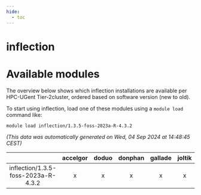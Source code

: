 ```yaml
---
hide:
  - toc
---
```


inflection
==========

# Available modules


The overview below shows which inflection installations are available per HPC-UGent Tier-2cluster, ordered based on software version (new to old).

To start using inflection, load one of these modules using a `module load` command like:

```shell
module load inflection/1.3.5-foss-2023a-R-4.3.2
```

*(This data was automatically generated on Wed, 04 Sep 2024 at 14:48:45 CEST)*  

| |accelgor|doduo|donphan|gallade|joltik|shinx|skitty|
| :---: | :---: | :---: | :---: | :---: | :---: | :---: | :---: |
|inflection/1.3.5-foss-2023a-R-4.3.2|x|x|x|x|x|-|x|
